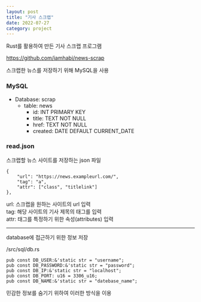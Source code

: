```yaml
---
layout: post
title: "기사 스크랩"
date: 2022-07-27
category: project
---
```


Rust를 활용하여 만든 기사 스크랩 프로그램  


<https://github.com/iamhabi/news-scrap>

스크랩한 뉴스를 저장하기 위해 MySQL을 사용  

### MySQL

- Database: scrap
  - table: news
    - id: INT PRIMARY KEY
    - title: TEXT NOT NULL
    - href: TEXT NOT NULL
    - created: DATE DEFAULT CURRENT_DATE


### read.json
스크랩할 뉴스 사이트를 저장하는 json 파일  

```
{  
    "url": "https://news.exampleurl.com/",  
    "tag": "a",  
    "attr": ["class", "titlelink"]  
},
```

url: 스크랩을 원하는 사이트의 url 입력  
tag: 해당 사이트의 기사 제목의 태그를 입력  
attr: 태그를 특정하기 위한 속성(attributes) 입력

---
database에 접근하기 위한 정보 저장  

/src/sql/db.rs
```
pub const DB_USER:&'static str = "username";
pub const DB_PASSWORD:&'static str = "password";
pub const DB_IP:&'static str = "localhost";
pub const DB_PORT: u16 = 3306_u16;
pub const DB_NAME:&'static str = "datebase_name";
```

민감한 정보를 숨기기 위하여 이러한 방식을 이용